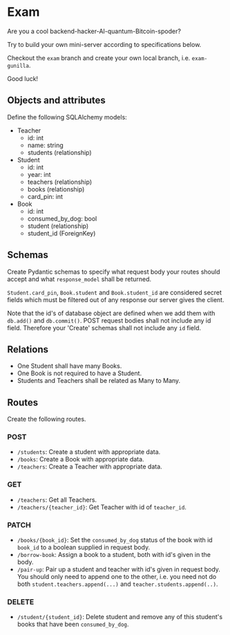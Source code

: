 # Exam

Are you a cool backend-hacker-AI-quantum-Bitcoin-spoder?

Try to build your own mini-server according to specifications below.

Checkout the `exam` branch and create your own local branch, i.e. `exam-gunilla`.

Good luck!

## Objects and attributes

Define the following SQLAlchemy models:

- Teacher
  - id: int
  - name: string
  - students (relationship)
- Student
  - id: int
  - year: int
  - teachers (relationship)
  - books (relationship)
  - card_pin: int
- Book
  - id: int
  - consumed_by_dog: bool
  - student (relationship)
  - student_id (ForeignKey)

## Schemas

Create Pydantic schemas to specify what request body your routes should accept and what `response_model` shall be returned.

`Student.card_pin`, `Book.student` and `Book.student_id` are considered secret fields which must be filtered out of any response our server gives the client.

Note that the id's of database object are defined when we add them with `db.add()` and `db.commit()`. POST request bodies shall not include any id field. Therefore your 'Create' schemas shall not include any `id` field.

## Relations

- One Student shall have many Books.
- One Book is not required to have a Student.
- Students and Teachers shall be related as Many to Many.

## Routes

Create the following routes.

### POST

- `/students`: Create a student with appropriate data.
- `/books`: Create a Book with appropriate data.
- `/teachers`: Create a Teacher with appropriate data.

### GET

- `/teachers`: Get all Teachers.
- `/teachers/{teacher_id}`: Get Teacher with id of `teacher_id`.

### PATCH

- `/books/{book_id}`: Set the `consumed_by_dog` status of the book with id `book_id` to a boolean supplied in request body.
- `/borrow-book`: Assign a book to a student, both with id's given in the body.
- `/pair-up`: Pair up a student and teacher with id's given in request body. You should only need to append one to the other, i.e. you need not do both `student.teachers.append(...)` and `teacher.students.append(..)`.

### DELETE

- `/student/{student_id}`: Delete student and remove any of this student's books that have been `consumed_by_dog`.
